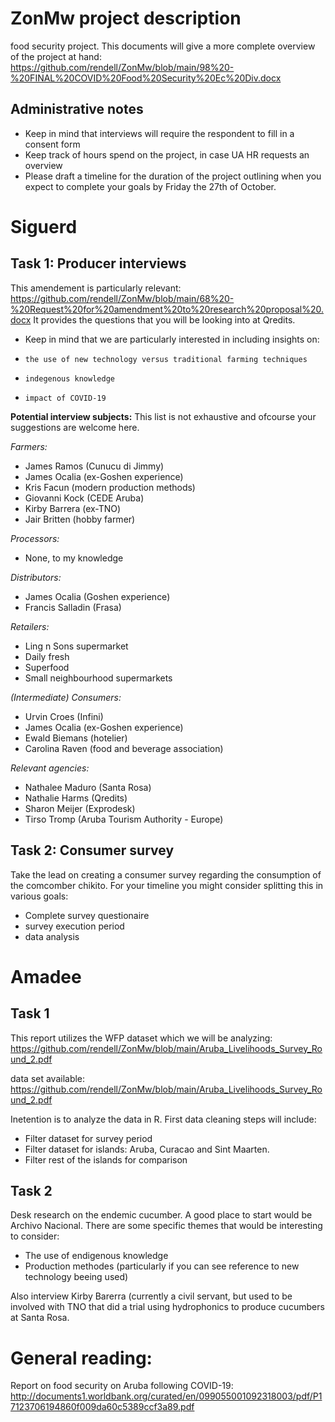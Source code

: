 # ZonMw project description
food security project.
This documents will give a more complete overview of the project at hand:
https://github.com/rendell/ZonMw/blob/main/98%20-%20FINAL%20COVID%20Food%20Security%20Ec%20Div.docx

## Administrative notes
- Keep in mind that interviews will require the respondent to fill in a consent form
- Keep track of hours spend on the project, in case UA HR requests an overview
- Please draft a timeline for the duration of the project outlining when you expect to complete your goals by Friday the 27th of October.


# Siguerd

## Task 1: Producer interviews

This amendement is particularly relevant:
https://github.com/rendell/ZonMw/blob/main/68%20-%20Request%20for%20amendment%20to%20research%20proposal%20.docx
It provides the questions that you will be looking into at Qredits.
- Keep in mind that we are particularly interested in including insights on:
-     the use of new technology versus traditional farming techniques
-     indegenous knowledge
-     impact of COVID-19

**Potential interview subjects:**
This list is not exhaustive and ofcourse your suggestions are welcome here.

*Farmers:*
- James Ramos (Cunucu di Jimmy)
- James Ocalia (ex-Goshen experience)
- Kris Facun (modern production methods)
- Giovanni Kock (CEDE Aruba)
- Kirby Barrera (ex-TNO)
- Jair Britten (hobby farmer)

*Processors:*
- None, to my knowledge

*Distributors:*
- James Ocalia (Goshen experience)
- Francis Salladin (Frasa)

*Retailers:* 
- Ling n Sons supermarket 
- Daily fresh
- Superfood
- Small neighbourhood supermarkets

*(Intermediate) Consumers:*
- Urvin Croes (Infini)
- James Ocalia (ex-Goshen experience)
- Ewald Biemans (hotelier)
- Carolina Raven (food and beverage association)

*Relevant agencies:*
- Nathalee Maduro (Santa Rosa)
- Nathalie Harms (Qredits)
- Sharon Meijer (Exprodesk)
- Tirso Tromp (Aruba Tourism Authority - Europe)

## Task 2: Consumer survey
Take the lead on creating a consumer survey regarding the consumption of the comcomber chikito. For your timeline you might consider splitting this in various goals:
- Complete survey questionaire
- survey execution period
- data analysis


# Amadee

## Task 1
This report utilizes the WFP dataset which we will be analyzing:
https://github.com/rendell/ZonMw/blob/main/Aruba_Livelihoods_Survey_Round_2.pdf

data set available: https://github.com/rendell/ZonMw/blob/main/Aruba_Livelihoods_Survey_Round_2.pdf

Inetention is to analyze the data in R.
First data cleaning steps will include:
- Filter dataset for survey period
- Filter dataset for islands: Aruba, Curacao and Sint Maarten.
- Filter rest of the islands for comparison

## Task 2
Desk research on the endemic cucumber.
A good place to start would be Archivo Nacional.
There are some specific themes that would be interesting to consider:
  - The use of endigenous knowledge
  - Production methodes (particularly if you can see reference to new technology beeing used)

Also interview Kirby Barerra (currently a civil servant, but used to be involved with TNO that did a trial using hydrophonics to produce cucumbers at Santa Rosa.

# General reading:
Report on food security on Aruba following COVID-19:
http://documents1.worldbank.org/curated/en/099055001092318003/pdf/P17123706194860f009da60c5389ccf3a89.pdf













